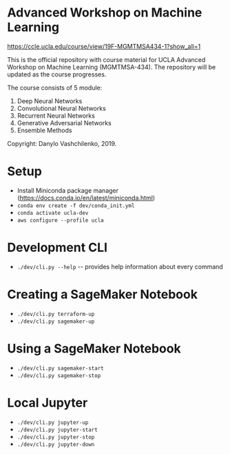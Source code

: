 # Advanced Workshop on Machine Learning

https://ccle.ucla.edu/course/view/19F-MGMTMSA434-1?show_all=1

This is the official repository with course material for UCLA Advanced Workshop on Machine Learning (MGMTMSA-434).
The repository will be updated as the course progresses.

The course consists of 5 module:
1. Deep Neural Networks
2. Convolutional Neural Networks
3. Recurrent Neural Networks
4. Generative Adversarial Networks
5. Ensemble Methods

Copyright: Danylo Vashchilenko, 2019.

# Setup

* Install Miniconda package manager (https://docs.conda.io/en/latest/miniconda.html)
* `conda env create -f dev/conda_init.yml`
* `conda activate ucla-dev`
* `aws configure --profile ucla`

# Development CLI
* `./dev/cli.py --help` -- provides help information about every command

# Creating a SageMaker Notebook
* `./dev/cli.py terraform-up`
* `./dev/cli.py sagemaker-up`

# Using a SageMaker Notebook
* `./dev/cli.py sagemaker-start`
* `./dev/cli.py sagemaker-stop`

# Local Jupyter
* `./dev/cli.py jupyter-up`
* `./dev/cli.py jupyter-start`
* `./dev/cli.py jupyter-stop`
* `./dev/cli.py jupyter-down`
